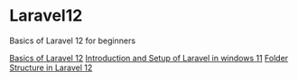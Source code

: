 # Laravel12
Basics of Laravel 12 for beginners

[Basics of Laravel 12](laravel12.pdf)
[Introduction and Setup of Laravel in windows 11](laravel-Introduction-and-setup-in-windows.md)
[Folder Structure in Laravel 12](Folder-Structure-in-laravel12-with-examples.md)
